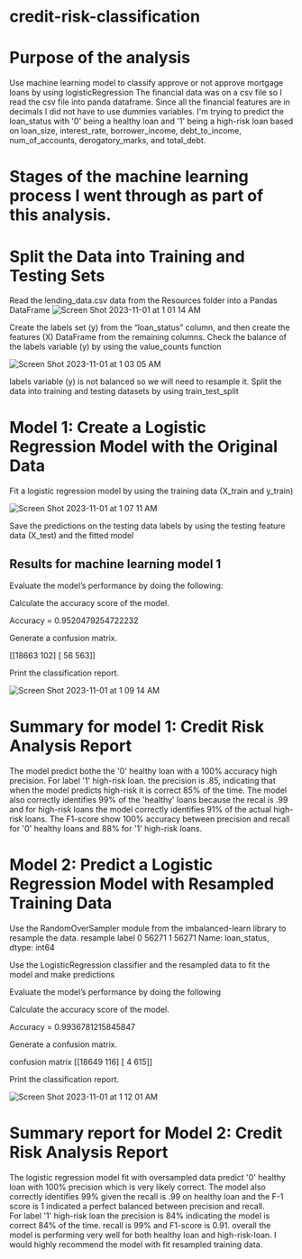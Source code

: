 # credit-risk-classification
# Purpose of the analysis
Use machine learning model to classify approve or not approve mortgage loans by using logisticRegression
The financial data was on a csv file so I read the csv file into panda dataframe.  Since all the financial features are in decimals I did not have to use dummies variables.
I'm trying to predict the loan_status with '0' being a healthy loan and '1' being a high-risk loan based on loan_size, interest_rate,	borrower_income,	debt_to_income,	num_of_accounts,	derogatory_marks,	and total_debt.

# Stages of the machine learning process I went through as part of this analysis.
# Split the Data into Training and Testing Sets
Read the lending_data.csv data from the Resources folder into a Pandas DataFrame
![Screen Shot 2023-11-01 at 1 01 14 AM](https://github.com/leedthanh/credit-risk-classification/assets/135544908/63d631f6-fb49-46de-98dc-b2dd844b9a11)

Create the labels set (y) from the “loan_status” column, and then create the features (X) DataFrame from the remaining columns.
Check the balance of the labels variable (y) by using the value_counts function

![Screen Shot 2023-11-01 at 1 03 05 AM](https://github.com/leedthanh/credit-risk-classification/assets/135544908/996c81b8-9fa6-4b42-b471-55679b34ca83)

labels variable (y) is not balanced so we will need to resample it.
Split the data into training and testing datasets by using train_test_split

# Model 1: Create a Logistic Regression Model with the Original Data
Fit a logistic regression model by using the training data (X_train and y_train)

![Screen Shot 2023-11-01 at 1 07 11 AM](https://github.com/leedthanh/credit-risk-classification/assets/135544908/e72d7f72-e13f-4eee-8e72-dba96e921eb2)

Save the predictions on the testing data labels by using the testing feature data (X_test) and the fitted model

## Results for machine learning model 1
Evaluate the model’s performance by doing the following:

Calculate the accuracy score of the model.

Accuracy =  0.9520479254722232

Generate a confusion matrix.

[[18663   102]
 [   56   563]]

 
Print the classification report.                     


![Screen Shot 2023-11-01 at 1 09 14 AM](https://github.com/leedthanh/credit-risk-classification/assets/135544908/54cd7211-34a7-4001-98e7-f7a623328d32)


# Summary for model 1: Credit Risk Analysis Report
The model predict bothe the '0' healthy loan with a 100% accuracy high precision. For label '1' high-risk loan. the precision is .85, indicating that when the model predicts high-risk it is correct 85% of the time. The model also correctly identifies 99% of the 'healthy' loans because the recal is .99 and for high-risk loans the model correctly identifies 91% of the actual high-risk loans. The F1-score show 100% accuracy between precision and recall for '0' healthy loans and 88% for '1' high-risk loans.

# Model 2: Predict a Logistic Regression Model with Resampled Training Data

Use the RandomOverSampler module from the imbalanced-learn library to resample the data.
resample label 0    56271
1    56271
Name: loan_status, dtype: int64

Use the LogisticRegression classifier and the resampled data to fit the model and make predictions

Evaluate the model’s performance by doing the following

Calculate the accuracy score of the model.

Accuracy = 0.9936781215845847

Generate a confusion matrix.


confusion matrix [[18649   116]
 [    4   615]]

Print the classification report.

![Screen Shot 2023-11-01 at 1 12 01 AM](https://github.com/leedthanh/credit-risk-classification/assets/135544908/96de6d70-bf9b-44a5-9797-6fe9f040e118)

# Summary report for Model 2: Credit Risk Analysis Report
The logistic regression model fit with oversampled data predict '0' healthy loan with 100% precision which is very likely correct.  The model also correctly identifies 99% given the recall is .99 on healthy loan and the F-1 score is 1 indicated a perfect balanced between precision and recall.  
For label '1' high-risk loan the precision is 84% indicating the model is correct 84% of the time.  recall is 99% and F1-score is 0.91.  overall the model is performing very well for both healthy loan and high-risk-loan.  I would highly recommend the model with fit resampled training data.


